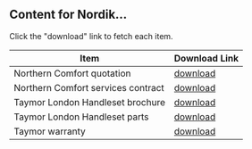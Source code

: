 ## Content for Nordik...

Click the "download" link to fetch each item.

Item | Download Link
--- | ---
Northern Comfort quotation | [download](../media/nc-quotation.jpg) 
Northern Comfort services contract | [download](../media/nc-services-contract.jpg) 
Taymor London Handleset brochure | [download](../media/taymor-brochure.pdf) 
Taymor London Handleset parts | [download](../media/taymor-handleset-parts.pdf)
Taymor warranty | [download](../media/warranty.pdf) 
